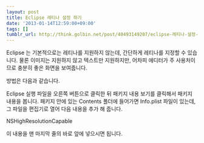 ```yaml
---
layout: post
title: Eclipse 레티나 설정 하기
date: '2013-01-14T12:59:00+09:00'
tags: []
tumblr_url: http://think.golbin.net/post/40493149207/eclipse-레티나-설정-하기
---
```

Eclipse 는 기본적으로는 레티나를 지원하지 않는데, 간단하게 레티나를 지정할 수 있습니다. 물론 이미지는 지원하지 않고 텍스트만 지원하지만, 어차피 에디터가 주 사용처이므로 충분히 좋은 화면을 보여줍니다.

방법은 다음과 같습니다.

Eclipse 실행 파일을 오른쪽 버튼으로 클릭한 뒤 패키지 내용 보기를 클릭해서 패키지 내용을 봅니다. 패키지 안에 있는 Contents 폴더에 들어가면 Info.plist 파일이 있는데, 그 파일을 편집기로 열어 다음 내용을 추가 해 줍니다.

<key>NSHighResolutionCapable</key>
    <true/>


이 내용을 맨 마지막 줄의 </dict></plist> 바로 앞에 넣으시면 됩니다.
